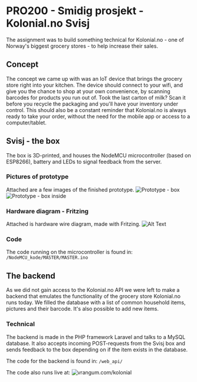 # PRO200 - Smidig prosjekt - Kolonial.no Svisj

The assignment was to build something technical for Kolonial.no - one of Norway's biggest grocery stores - to help increase their sales.

## Concept
The concept we came up with was an IoT device that brings the grocery store right into your kitchen. The device should connect to your wifi, and give you the chance to shop at your own convenience, by scanning barcodes for products you run out of. Took the last carton of milk? Scan it before you recycle the packaging and you'll have your inventory under control. This should also be a constant reminder that Kolonial.no is always ready to take your order, without the need for the mobile app or access to a computer/tablet.

## Svisj - the box

The box is 3D-printed, and houses the NodeMCU microcontroller (based on ESP8266), battery and LEDs to signal feedback from the server.

### Pictures of prototype

Attached are a few images of the finished prototype.
![Prototype - box](https://camo.githubusercontent.com/648860f665b79186a30580cffb675ade579db7f8/68747470733a2f2f692e696d6775722e636f6d2f45624c487744362e6a7067)
![Prototype - box inside](https://camo.githubusercontent.com/f28e7bc8900af5f7b23dd679d5b8635698bf33b2/68747470733a2f2f692e696d6775722e636f6d2f6e6d7252724a442e6a7067)


### Hardware diagram - Fritzing

Attached is hardware wire diagram, made with Fritzing.
![Alt Text](Koblingskjema/KoloBox_bb.png?raw=true, "Fritzing diagram")

### Code

The code running on the microcontroller is found in:
`/NodeMCU_kode/MASTER/MASTER.ino`

## The backend

As we did not gain access to the Kolonial.no API we were left to make a backend that emulates the functionality of the grocery store Kolonial.no runs today. We filled the database with a list of common household items, pictures and their barcode. It's also possible to add new items.

### Technical

The backend is made in the PHP framework Laravel and talks to a MySQL database. It also accepts incoming POST-requests from the Svisj box and sends feedback to the box depending on if the item exists in the database.

The code for the backend is found in:
`/web_api/`

The code also runs live at: ![vrangum.com/kolonial](http://www.vrangum.com)
